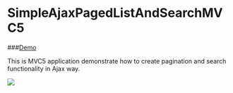 # SimpleAjaxPagedListAndSearchMVC5

###[Demo](http://ajaxpagination.azurewebsites.net/)

This is MVC5 application demonstrate how to create pagination and search functionality in Ajax way.

![](https://raw.github.com/ungleng/SimpleAjaxPagedListAndSearchMVC5/master/screenshot/screenshot.png)
